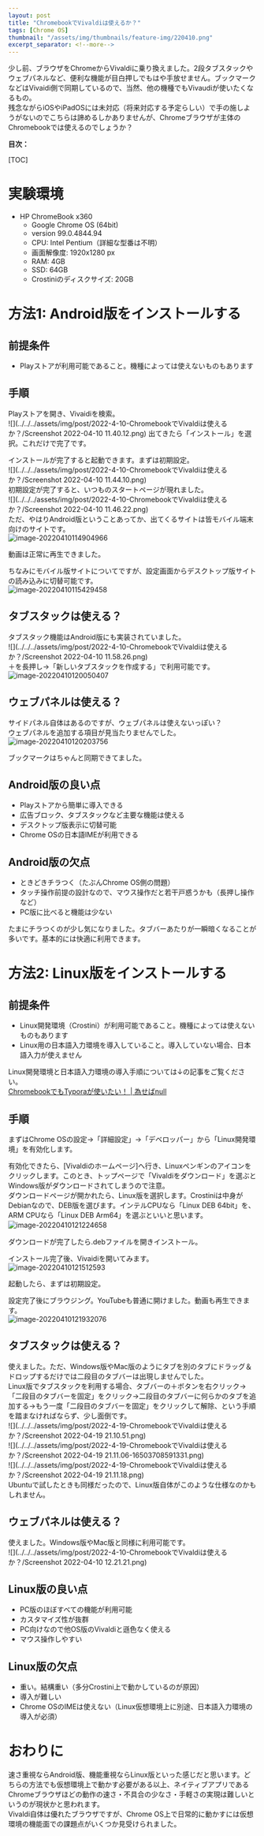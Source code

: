 ```yaml
---
layout: post
title: "ChromebookでVivaldiは使えるか？"
tags: [Chrome OS]
thumbnail: "/assets/img/thumbnails/feature-img/220410.png"
excerpt_separator: <!--more-->
---
```


少し前、ブラウザをChromeからVivaldiに乗り換えました。2段タブスタックやウェブパネルなど、便利な機能が目白押しでもはや手放せません。ブックマークなどはVivaidi側で同期しているので、当然、他の機種でもVivaudiが使いたくなるもの。  
残念ながらiOSやiPadOSには未対応（将来対応する予定らしい）で手の施しようがないのでこちらは諦めるしかありませんが、Chromeブラウザが主体のChromebookでは使えるのでしょうか？

<!--more-->

**目次：**

[TOC]

# 実験環境

- HP ChromeBook x360
  - Google Chrome OS (64bit)
  - version 99.0.4844.94
  - CPU: Intel Pentium（詳細な型番は不明）
  - 画面解像度: 1920x1280 px
  - RAM: 4GB
  - SSD: 64GB
  - Crostiniのディスクサイズ: 20GB

# 方法1: Android版をインストールする

## 前提条件

- Playストアが利用可能であること。機種によっては使えないものもあります

## 手順

Playストアを開き、Vivaidiを検索。  
![](../../../assets/img/post/2022-4-10-ChromebookでVivaldiは使えるか？/Screenshot 2022-04-10 11.40.12.png)
出てきたら「インストール」を選択。これだけで完了です。  

インストールが完了すると起動できます。まずは初期設定。  
![](../../../assets/img/post/2022-4-10-ChromebookでVivaldiは使えるか？/Screenshot 2022-04-10 11.44.10.png)  
初期設定が完了すると、いつものスタートページが現れました。  
![](../../../assets/img/post/2022-4-10-ChromebookでVivaldiは使えるか？/Screenshot 2022-04-10 11.46.22.png)  
ただ、やはりAndroid版ということあってか、出てくるサイトは皆モバイル端末向けのサイトです。  
![image-20220410114904966](../../../assets/img/post/2022-4-10-ChromebookでVivaldiは使えるか？/image-20220410114904966.png)

動画は正常に再生できました。  

ちなみにモバイル版サイトについてですが、設定画面からデスクトップ版サイトの読み込みに切替可能です。  
![image-20220410115429458](../../../assets/img/post/2022-4-10-ChromebookでVivaldiは使えるか？/image-20220410115429458.png)

## タブスタックは使える？

タブスタック機能はAndroid版にも実装されていました。  
![](../../../assets/img/post/2022-4-10-ChromebookでVivaldiは使えるか？/Screenshot 2022-04-10 11.58.26.png)  
＋を長押し→「新しいタブスタックを作成する」で利用可能です。  
![image-20220410120050407](../../../assets/img/post/2022-4-10-ChromebookでVivaldiは使えるか？/image-20220410120050407.png)  

## ウェブパネルは使える？

サイドパネル自体はあるのですが、ウェブパネルは使えないっぽい？  
ウェブパネルを追加する項目が見当たりませんでした。  
![image-20220410120203756](../../../assets/img/post/2022-4-10-ChromebookでVivaldiは使えるか？/image-20220410120203756.png)

ブックマークはちゃんと同期できてました。

## Android版の良い点

- Playストアから簡単に導入できる
- 広告ブロック、タブスタックなど主要な機能は使える
- デスクトップ版表示に切替可能
- Chrome OSの日本語IMEが利用できる

## Android版の欠点

- ときどきチラつく（たぶんChrome OS側の問題）
- タッチ操作前提の設計なので、マウス操作だと若干戸惑うかも（長押し操作など）
- PC版に比べると機能は少ない

たまにチラつくのが少し気になりました。タブバーあたりが一瞬暗くなることが多いです。基本的には快適に利用できます。

# 方法2: Linux版をインストールする

## 前提条件

- Linux開発環境（Crostini）が利用可能であること。機種によっては使えないものもあります
- Linux用の日本語入力環境を導入していること。導入していない場合、日本語入力が使えません

Linux開発環境と日本語入力環境の導入手順については↓の記事をご覧ください。  
[ChromebookでもTyporaが使いたい！ \| 為せばnull](https://blog.yotiosoft.com/2021/11/08/Chromebook%E3%81%A7%E3%82%82Typora%E3%81%8C%E4%BD%BF%E3%81%84%E3%81%9F%E3%81%84.html)

## 手順

まずはChrome OSの設定→「詳細設定」→「デベロッパー」から「Linux開発環境」を有効化します。  

有効化できたら、[Vivaldiのホームページ]へ行き、Linuxペンギンのアイコンをクリックします。このとき、トップページで「Vivaldiをダウンロード」を選ぶとWindows版がダウンロードされてしまうので注意。  
ダウンロードページが開かれたら、Linux版を選択します。Crostiniは中身がDebianなので、DEB版を選びます。インテルCPUなら「Linux DEB 64bit」を、ARM CPUなら「Linux DEB Arm64」を選ぶといいと思います。  
![image-20220410121224658](../../../assets/img/post/2022-4-10-ChromebookでVivaldiは使えるか？/image-20220410121224658.png)　　

ダウンロードが完了したら.debファイルを開きインストール。  

インストール完了後、Vivaidiを開いてみます。  
![image-20220410121512593](../../../assets/img/post/2022-4-10-ChromebookでVivaldiは使えるか？/image-20220410121512593.png)  


起動したら、まずは初期設定。  

設定完了後にブラウジング。YouTubeも普通に開けました。動画も再生できます。  
![image-20220410121932076](../../../assets/img/post/2022-4-10-ChromebookでVivaldiは使えるか？/image-20220410121932076.png)  

## タブスタックは使える？

使えました。ただ、Windows版やMac版のようにタブを別のタブにドラッグ＆ドロップするだけでは二段目のタブバーは出現しませんでした。  
Linux版でタブスタックを利用する場合、タブバーの＋ボタンを右クリック→「二段目のタブバーを固定」をクリック→二段目のタブバーに何らかのタブを追加する→もう一度「二段目のタブバーを固定」をクリックして解除、という手順を踏まなければならず、少し面倒です。  
![](../../../assets/img/post/2022-4-19-ChromebookでVivaldiは使えるか？/Screenshot 2022-04-19 21.10.51.png)  
![](../../../assets/img/post/2022-4-19-ChromebookでVivaldiは使えるか？/Screenshot 2022-04-19 21.11.06-16503708591331.png)  
![](../../../assets/img/post/2022-4-19-ChromebookでVivaldiは使えるか？/Screenshot 2022-04-19 21.11.18.png)  
Ubuntuで試したときも同様だったので、Linux版自体がこのような仕様なのかもしれません。

## ウェブパネルは使える？

使えました。Windows版やMac版と同様に利用可能です。  
![](../../../assets/img/post/2022-4-10-ChromebookでVivaldiは使えるか？/Screenshot 2022-04-10 12.21.21.png)  

## Linux版の良い点

- PC版のほぼすべての機能が利用可能
- カスタマイズ性が抜群
- PC向けなので他OS版のVivaldiと遜色なく使える
- マウス操作しやすい

## Linux版の欠点

- 重い。結構重い（多分Crostini上で動かしているのが原因）
- 導入が難しい
- Chrome OSのIMEは使えない（Linux仮想環境上に別途、日本語入力環境の導入が必須）

# おわりに

速さ重視ならAndroid版、機能重視ならLinux版といった感じだと思います。どちらの方法でも仮想環境上で動かす必要がある以上、ネイティブアプリであるChromeブラウザほどの動作の速さ・不具合の少なさ・手軽さの実現は難しいというのが現状かと思われます。  
Vivaldi自体は優れたブラウザですが、Chrome OS上で日常的に動かすには仮想環境の機能面での課題点がいくつか見受けられました。 

